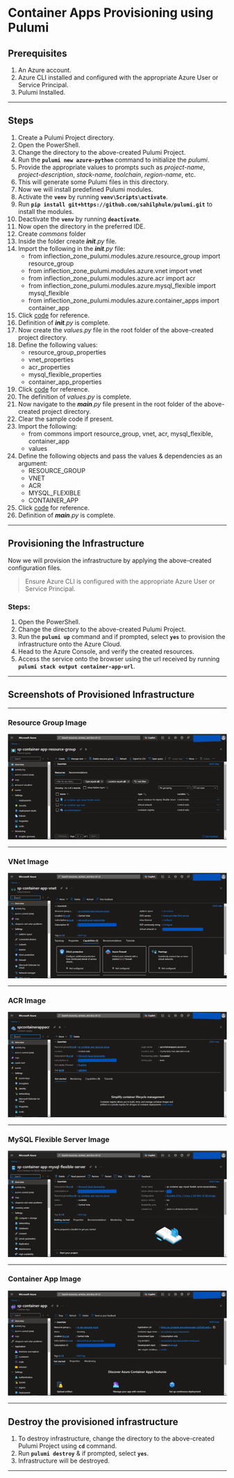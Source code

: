 # Container Apps Provisioning using Pulumi

## Prerequisites
1. An Azure account.
2. Azure CLI installed and configured with the appropriate Azure User or Service Principal.
3. Pulumi Installed.

---
## Steps
1. Create a Pulumi Project directory.
2. Open the PowerShell.
3. Change the directory to the above-created Pulumi Project.
4. Run the **`pulumi new azure-python`** command to initialize the *pulumi*.
5. Provide the appropriate values to prompts such as *project-name*, *project-description*, *stack-name*, *toolchain*, *region-name*, etc.
6. This will generate some Pulumi files in this directory.
7. Now we will install predefined Pulumi modules.
8. Activate the **`venv`** by running **`venv\Scripts\activate`**.
9. Run **`pip install git+https://github.com/sahilphule/pulumi.git`** to install the modules.
10. Deactivate the **`venv`** by running **`deactivate`**.
11. Now open the directory in the preferred IDE.
12. Create *commons* folder
13. Inside the folder create *__init__.py* file.
14. Import the following in the *__init__.py* file:
    - from inflection_zone_pulumi.modules.azure.resource_group import resource_group
    - from inflection_zone_pulumi.modules.azure.vnet import vnet
    - from inflection_zone_pulumi.modules.azure.acr import acr
    - from inflection_zone_pulumi.modules.azure.mysql_flexible import mysql_flexible
    - from inflection_zone_pulumi.modules.azure.container_apps import container_app
15. Click [code](https://github.com/inflection-sahil/devops/blob/master/pulumi/azure/container-apps/commons/__init__.py) for reference.
16. Definition of *__init__.py* is complete.
17. Now create the *values.py* file in the root folder of the above-created project directory.
18. Define the following values:
    - resource_group_properties
    - vnet_properties
    - acr_properties
    - mysql_flexible_properties
    - container_app_properties
19. Click [code](https://github.com/inflection-sahil/devops/blob/master/pulumi/azure/container-apps/sample.values.py) for reference.
20. The definition of *values.py* is complete.
21. Now navigate to the *__main__.py* file present in the root folder of the above-created project directory.
22. Clear the sample code if present.
23. Import the following:
    - from commons import resource_group, vnet, acr, mysql_flexible, container_app
    - values
24. Define the following objects and pass the values & dependencies as an argument:
    - RESOURCE_GROUP
    - VNET
    - ACR
    - MYSQL_FLEXIBLE
    - CONTAINER_APP
25. Click [code](https://github.com/inflection-sahil/devops/blob/master/pulumi/azure/container-apps/__main__.py) for reference.
26. Definition of *__main__.py* is complete.

---

## Provisioning the Infrastructure
Now we will provision the infrastructure by applying the above-created configuration files.

> Ensure Azure CLI is configured with the appropriate Azure User or Service Principal.

### Steps:
1. Open the PowerShell.
2. Change the directory to the above-created Pulumi Project.
3. Run the **`pulumi up`** command and if prompted, select **`yes`** to provision the infrastructure onto the Azure Cloud.
4. Head to the Azure Console, and verify the created resources.
5. Access the service onto the browser using the url received by running **`pulumi stack output container-app-url`**.

---

<div style="page-break-after: always;"></div>

## Screenshots of Provisioned Infrastructure

---

### Resource Group Image
![resource group image](./images/resource-group.png)

---

### VNet Image
![vnet image](./images/vnet.png)

---

<div style="page-break-after: always;"></div>

### ACR Image
![acr image](./images/acr.png)

---

### MySQL Flexible Server Image
![mysql flexible server image](./images/mysql-flexible-server.png)

---

<div style="page-break-after: always;"></div>

### Container App Image
![container app image](./images/container-app.png)

---

## Destroy the provisioned infrastructure

1. To destroy infrastructure, change the directory to the above-created Pulumi Project using **`cd`** command.
2. Run **`pulumi destroy`** & if prompted, select **`yes`**.
3. Infrastructure will be destroyed.

---